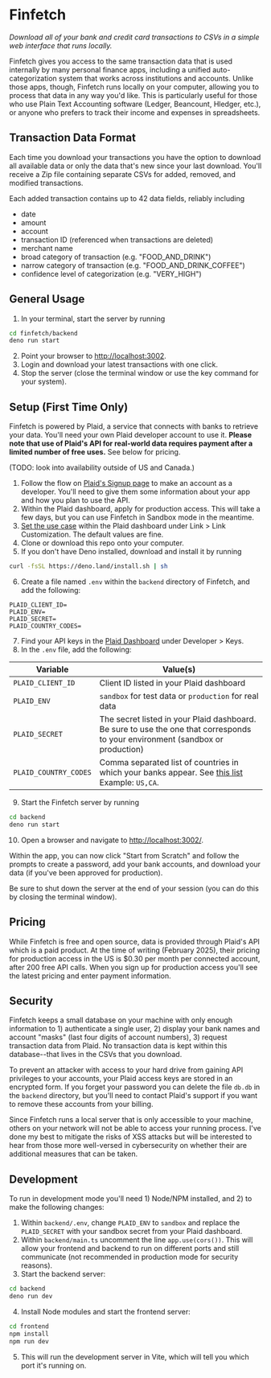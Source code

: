 # Finfetch

_Download all of your bank and credit card transactions to CSVs in a simple web interface that runs locally._

Finfetch gives you access to the same transaction data that is used internally by many personal finance apps, including a unified auto-categorization system that works across institutions and accounts. Unlike those apps, though, Finfetch runs locally on your computer, allowing you to process that data in any way you'd like. This is particularly useful for those who use Plain Text Accounting software (Ledger, Beancount, Hledger, etc.), or anyone who prefers to track their income and expenses in spreadsheets.

## Transaction Data Format

Each time you download your transactions you have the option to download all available data or only the data that's new since your last download. You'll receive a Zip file containing separate CSVs for added, removed, and modified transactions.

Each added transaction contains up to 42 data fields, reliably including

- date
- amount
- account
- transaction ID (referenced when transactions are deleted)
- merchant name
- broad category of transaction (e.g. "FOOD_AND_DRINK")
- narrow category of transaction (e.g. "FOOD_AND_DRINK_COFFEE")
- confidence level of categorization (e.g. "VERY_HIGH")

## General Usage

1. In your terminal, start the server by running

```bash
cd finfetch/backend
deno run start
```

2. Point your browser to [http://localhost:3002]().
1. Login and download your latest transactions with one click.
1. Stop the server (close the terminal window or use the key command for your system).

## Setup (First Time Only)

Finfetch is powered by Plaid, a service that connects with banks to retrieve your data. You'll need your own Plaid developer account to use it. **Please note that use of Plaid's API for real-world data requires payment after a limited number of free uses.** See below for pricing.

(TODO: look into availability outside of US and Canada.)

1. Follow the flow on [Plaid's Signup page](https://dashboard.plaid.com/signup) to make an account as a developer. You'll need to give them some information about your app and how you plan to use the API.
1. Within the Plaid dashboard, apply for production access. This will take a few days, but you can use Finfetch in Sandbox mode in the meantime.
1. [Set the use case](https://dashboard.plaid.com/link/data-transparency-v5) within the Plaid dashboard under Link > Link Customization. The default values are fine.
1. Clone or download this repo onto your computer.
1. If you don't have Deno installed, download and install it by running

```bash
curl -fsSL https://deno.land/install.sh | sh
```

6. Create a file named `.env` within the `backend` directory of Finfetch, and add the following:

```
PLAID_CLIENT_ID=
PLAID_ENV=
PLAID_SECRET=
PLAID_COUNTRY_CODES=
```

7. Find your API keys in the [Plaid Dashboard](https://dashboard.plaid.com/developers/keys) under Developer > Keys.
1. In the `.env` file, add the following:

| Variable              | Value(s)                                                                                                                                                                  |
| --------------------- | ------------------------------------------------------------------------------------------------------------------------------------------------------------------------- |
| `PLAID_CLIENT_ID`     | Client ID listed in your Plaid dashboard                                                                                                                                  |
| `PLAID_ENV`           | `sandbox` for test data or `production` for real data                                                                                                                     |
| `PLAID_SECRET`        | The secret listed in your Plaid dashboard. Be sure to use the one that corresponds to your environment (sandbox or production)                                            |
| `PLAID_COUNTRY_CODES` | Comma separated list of countries in which your banks appear. See [this list](https://plaid.com/docs/api/link/#link-token-create-request-country-codes) Example: `US,CA`. |

9. Start the Finfetch server by running

```bash
cd backend
deno run start
```

10. Open a browser and navigate to [http://localhost:3002/]().

Within the app, you can now click "Start from Scratch" and follow the prompts to create a password, add your bank accounts, and download your data (if you've been approved for production).

Be sure to shut down the server at the end of your session (you can do this by closing the terminal window).

## Pricing

While Finfetch is free and open source, data is provided through Plaid's API which is a paid product. At the time of writing (February 2025), their pricing for production access in the US is $0.30 per month per connected account, after 200 free API calls. When you sign up for production access you'll see the latest pricing and enter payment information.

## Security

Finfetch keeps a small database on your machine with only enough information to 1) authenticate a single user, 2) display your bank names and account "masks" (last four digits of account numbers), 3) request transaction data from Plaid. No transaction data is kept within this database--that lives in the CSVs that you download.

To prevent an attacker with access to your hard drive from gaining API privileges to your accounts, your Plaid access keys are stored in an encrypted form. If you forget your password you can delete the file `db.db` in the `backend` directory, but you'll need to contact Plaid's support if you want to remove these accounts from your billing.

Since Finfetch runs a local server that is only accessible to your machine, others on your network will not be able to access your running process. I've done my best to mitigate the risks of XSS attacks but will be interested to hear from those more well-versed in cybersecurity on whether their are additional measures that can be taken.

## Development

To run in development mode you'll need 1) Node/NPM installed, and 2) to make the following changes:

1. Within `backend/.env`, change `PLAID_ENV` to `sandbox` and replace the `PLAID_SECRET` with your sandbox secret from your Plaid dashboard.
1. Within `backend/main.ts` uncomment the line `app.use(cors())`. This will allow your frontend and backend to run on different ports and still communicate (not recommended in production mode for security reasons).
1. Start the backend server:

```bash
cd backend
deno run dev
```

4. Install Node modules and start the frontend server:

```bash
cd frontend
npm install
npm run dev
```

5. This will run the development server in Vite, which will tell you which port it's running on.
